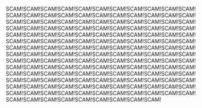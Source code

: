 SCAM!SCAM!SCAM!SCAM!SCAM!SCAM!SCAM!SCAM!SCAM!SCAM!SCAM!SCAM!SCAM!SCAM!SCAM!SCAM!SCAM!SCAM!SCAM!SCAM!SCAM!SCAM!SCAM!SCAM!SCAM!SCAM!SCAM!SCAM!SCAM!SCAM!SCAM!SCAM!SCAM!SCAM!SCAM!SCAM!SCAM!SCAM!SCAM!SCAM!SCAM!SCAM!SCAM!SCAM!SCAM!SCAM!SCAM!SCAM!SCAM!SCAM!SCAM!SCAM!SCAM!SCAM!SCAM!SCAM!SCAM!SCAM!SCAM!SCAM!SCAM!SCAM!SCAM!SCAM!SCAM!SCAM!SCAM!SCAM!SCAM!SCAM!SCAM!SCAM!SCAM!SCAM!SCAM!SCAM!SCAM!SCAM!SCAM!SCAM!SCAM!SCAM!SCAM!SCAM!SCAM!SCAM!SCAM!SCAM!SCAM!SCAM!SCAM!SCAM!SCAM!SCAM!SCAM!SCAM!SCAM!SCAM!SCAM!SCAM!SCAM!SCAM!SCAM!SCAM!SCAM!SCAM!SCAM!SCAM!SCAM!SCAM!SCAM!SCAM!SCAM!SCAM!SCAM!SCAM!SCAM!SCAM!SCAM!SCAM!SCAM!SCAM!SCAM!SCAM!SCAM!SCAM!SCAM!SCAM!SCAM!SCAM!SCAM!SCAM!SCAM!SCAM!SCAM!SCAM!SCAM!SCAM!SCAM!SCAM!SCAM!SCAM!SCAM!SCAM!SCAM!SCAM!SCAM!SCAM!SCAM!SCAM!SCAM!SCAM!SCAM!SCAM!SCAM!SCAM!SCAM!SCAM!SCAM!SCAM!SCAM!SCAM!SCAM!
